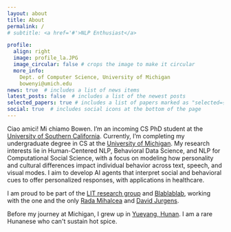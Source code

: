 ```yaml
---
layout: about
title: About
permalink: /
# subtitle: <a href='#'>NLP Enthusiast</a>

profile:
  align: right
  image: profile_la.JPG
  image_circular: false # crops the image to make it circular
  more_info: 
    Dept. of Computer Science, University of Michigan
    bowenyi@umich.edu
news: true  # includes a list of news items
latest_posts: false  # includes a list of the newest posts
selected_papers: true # includes a list of papers marked as "selected={true}"
social: true  # includes social icons at the bottom of the page
---
```


Ciao amici! Mi chiamo Bowen. I’m an incoming CS PhD student at the <ins>University of Southern California</ins>. Currently, I’m completing my undergraduate degree in CS at the <ins>University of Michigan</ins>. My research interests lie in Human-Centered NLP, Behavioral Data Science, and NLP for Computational Social Science, with a focus on modeling how personality and cultural differences impact individual behavior across text, speech, and visual modes. I aim to develop AI agents that interpret social and behavioral cues to offer personalized responses, with applications in healthcare.     
 
I am proud to be part of the [LIT research group](https://lit.eecs.umich.edu/) and [Blablablab](https://blablablab.si.umich.edu/), working with the one and the only [Rada Mihalcea](https://en.wikipedia.org/wiki/Rada_Mihalcea) and [David Jurgens](https://jurgens.people.si.umich.edu/).

Before my journey at Michigan, I grew up in [Yueyang, Hunan](https://en.wikipedia.org/wiki/Yueyang). I am a rare Hunanese who can't sustain hot spice.     

  

<!-- Put your address / P.O. box / other info right below your picture. You can also disable any of these elements by editing `profile` property of the YAML header of your `_pages/about.md`. Edit `_bibliography/papers.bib` and Jekyll will render your [publications page](/al-folio/publications/) automatically.

Link to your social media connections, too. This theme is set up to use [Font Awesome icons](http://fortawesome.github.io/Font-Awesome/) and [Academicons](https://jpswalsh.github.io/academicons/), like the ones below. Add your Facebook, Twitter, LinkedIn, Google Scholar, or just disable all of them. -->
